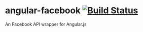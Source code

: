 # angular-facebook [![Build Status](https://travis-ci.org/gdi2290/angular-facebook.png?branch=master)](https://travis-ci.org/gdi2290/angular-facebook)
An Facebook API wrapper for Angular.js
